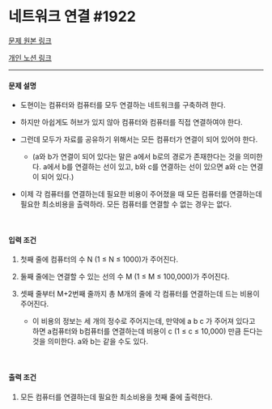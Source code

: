 # 네트워크 연결 #1922

[문제 원본 링크](https://www.acmicpc.net/problem/1922)

[개인 노션 링크](https://leedongyeop.notion.site/network-connection-1922-a2eddcbb0c414e758f264da5a0084097)

----


#### 문제 설명
- 도현이는 컴퓨터와 컴퓨터를 모두 연결하는 네트워크를 구축하려 한다. 
- 하지만 아쉽게도 허브가 있지 않아 컴퓨터와 컴퓨터를 직접 연결하여야 한다. 
- 그런데 모두가 자료를 공유하기 위해서는 모든 컴퓨터가 연결이 되어 있어야 한다. 
    - (a와 b가 연결이 되어 있다는 말은 a에서 b로의 경로가 존재한다는 것을 의미한다. a에서 b를 연결하는 선이 있고, b와 c를 연결하는 선이 있으면 a와 c는 연결이 되어 있다.)

- 이제 각 컴퓨터를 연결하는데 필요한 비용이 주어졌을 때 모든 컴퓨터를 연결하는데 필요한 최소비용을 출력하라. 모든 컴퓨터를 연결할 수 없는 경우는 없다.

<br/>

#### 입력 조건
1. 첫째 줄에 컴퓨터의 수 N (1 ≤ N ≤ 1000)가 주어진다.

2. 둘째 줄에는 연결할 수 있는 선의 수 M (1 ≤ M ≤ 100,000)가 주어진다.

3. 셋째 줄부터 M+2번째 줄까지 총 M개의 줄에 각 컴퓨터를 연결하는데 드는 비용이 주어진다. 
    - 이 비용의 정보는 세 개의 정수로 주어지는데, 만약에 a b c 가 주어져 있다고 하면 a컴퓨터와 b컴퓨터를 연결하는데 비용이 c (1 ≤ c ≤ 10,000) 만큼 든다는 것을 의미한다. a와 b는 같을 수도 있다.

<br/>

#### 출력 조건
1. 모든 컴퓨터를 연결하는데 필요한 최소비용을 첫째 줄에 출력한다.

